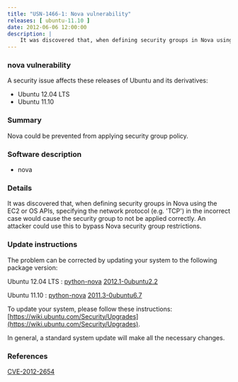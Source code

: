 ```yaml
---
title: "USN-1466-1: Nova vulnerability"
releases: [ ubuntu-11.10 ]
date: 2012-06-06 12:00:00
description: |
    It was discovered that, when defining security groups in Nova using the EC2 or OS APIs, specifying the network protocol (e.g. &#39;TCP&#39;) in the incorrect case would cause the security group to not be applied correctly. An attacker could use this to bypass Nova security group restrictions. 
--- 
```

 
### nova vulnerability

A security issue affects these releases of Ubuntu and its derivatives:

* Ubuntu 12.04 LTS
* Ubuntu 11.10

### Summary

Nova could be prevented from applying security group policy. 

### Software description

* nova 

### Details

It was discovered that, when defining security groups in Nova using the EC2 or OS APIs, specifying the network protocol (e.g. &#39;TCP&#39;) in the incorrect case would cause the security group to not be applied correctly. An attacker could use this to bypass Nova security group restrictions. 

### Update instructions

The problem can be corrected by updating your system to the following package version:

Ubuntu 12.04 LTS
 : [python-nova](https://launchpad.net/ubuntu/+source/nova) <span> [2012.1-0ubuntu2.2](https://launchpad.net/ubuntu/+source/nova/2012.1-0ubuntu2.2) </span> 

Ubuntu 11.10
 : [python-nova](https://launchpad.net/ubuntu/+source/nova) <span> [2011.3-0ubuntu6.7](https://launchpad.net/ubuntu/+source/nova/2011.3-0ubuntu6.7) </span> 

To update your system, please follow these instructions: [https://wiki.ubuntu.com/Security/Upgrades](https://wiki.ubuntu.com/Security/Upgrades).

In general, a standard system update will make all the necessary changes. 

### References

 [CVE-2012-2654](http://people.ubuntu.com/~ubuntu-security/cve/CVE-2012-2654)
 
